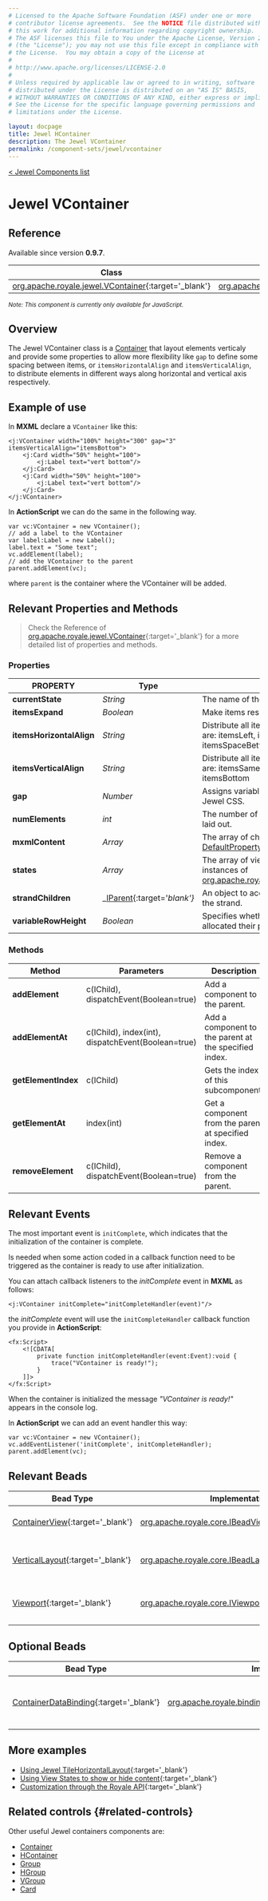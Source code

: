 ```yaml
---
# Licensed to the Apache Software Foundation (ASF) under one or more
# contributor license agreements.  See the NOTICE file distributed with
# this work for additional information regarding copyright ownership.
# The ASF licenses this file to You under the Apache License, Version 2.0
# (the "License"); you may not use this file except in compliance with
# the License.  You may obtain a copy of the License at
# 
# http://www.apache.org/licenses/LICENSE-2.0
# 
# Unless required by applicable law or agreed to in writing, software
# distributed under the License is distributed on an "AS IS" BASIS,
# WITHOUT WARRANTIES OR CONDITIONS OF ANY KIND, either express or implied.
# See the License for the specific language governing permissions and
# limitations under the License.

layout: docpage
title: Jewel HContainer
description: The Jewel VContainer
permalink: /component-sets/jewel/vcontainer
---
```

[< Jewel Components list](component-sets/jewel)

# Jewel VContainer

## Reference

Available since version __0.9.7__.

| Class                 	    | Extends                           |
|------------------------------	|----------------------------------	|
| [org.apache.royale.jewel.VContainer](https://royale.apache.org/asdoc/index.html#!org.apache.royale.jewel/VContainer){:target='_blank'} | [org.apache.royale.jewel.supportClasses.container.AlignmentItemsContainerWithGap](https://royale.apache.org/asdoc/index.html#!org.apache.royale.jewel.supportClasses.container/AlignmentItemsContainerWithGap){:target='_blank'} |

<sup>_Note: This component is currently only available for JavaScript._</sup>

## Overview

The Jewel VContainer class is a [Container](component-sets/jewel/container) that layout elements verticaly and provide some properties to allow more flexibility like `gap` to define some spacing between items, or `itemsHorizontalAlign` and `itemsVerticalAlign`, to distribute elements in different ways along horizontal and vertical axis respectively.

## Example of use

In __MXML__ declare a `VContainer` like this:

```mxml
<j:VContainer width="100%" height="300" gap="3" itemsVerticalAlign="itemsBottom">
	<j:Card width="50%" height="100">
		<j:Label text="vert bottom"/>
	</j:Card>
	<j:Card width="50%" height="100">
		<j:Label text="vert bottom"/>
	</j:Card>
</j:VContainer>
```

In __ActionScript__ we can do the same in the following way. 

```as3
var vc:VContainer = new VContainer();
// add a label to the VContainer
var label:Label = new Label();
label.text = "Some text";
vc.addElement(label);
// add the VContainer to the parent
parent.addElement(vc);
```

where `parent` is the container where the VContainer will be added.

## Relevant Properties and Methods

> Check the Reference of [org.apache.royale.jewel.VContainer](https://royale.apache.org/asdoc/index.html#!org.apache.royale.jewel/VContainer){:target='_blank'} for a more detailed list of properties and methods.

### Properties

| PROPERTY 	                | Type   	 | Description                                                                                           |
|-------------------------- |------------| ------------------------------------------------------------------------------------------------------|
| __currentState__          | _String_ 	 | The name of the current state.                                                                        |
| __itemsExpand__           | _Boolean_  | Make items resize to the fill all container space.                                                    |
| __itemsHorizontalAlign__  | _String_ 	 | Distribute all items horizontaly. Possible values are: itemsLeft, itemsCenter, itemsRight, itemsSpaceBetween, itemsSpaceAround   |
| __itemsVerticalAlign__  | _String_ 	 | Distribute all items verticaly. Possible values are: itemsSameHeight, itemsCenter, itemsTop, itemsBottom |
| __gap__                   | _Number_ 	 | Assigns variable gap in steps predefined in Jewel CSS.                                                |
| __numElements__           | _int_   	 | The number of element children that can be laid out.                                                  |
| __mxmlContent__           | _Array_ 	 | The array of childs for this container. Is the [DefaultProperty](features/as3/metadata#default-property). |
| __states__                | _Array_ 	 | The array of view states. These should be instances of [org.apache.royale.states.State](https://royale.apache.org/asdoc/index.html#!org.apache.royale.states/State){:target='_blank'}|
| __strandChildren__        | _[IParent](https://royale.apache.org/asdoc/index.html#!org.apache.royale.core/IParent){:target='_blank'}_ 	| An object to access the immediate children of the strand. |
| __variableRowHeight__     | _Boolean_ 	 | Specifies whether layout elements are allocated their preferred height.                               |

### Methods

| Method    	       | Parameters                                                     |Description                                            |
|----------------------|----------------------------------------------------------------|-------------------------------------------------------|
| __addElement__   	   | c(IChild), dispatchEvent(Boolean=true) 	                    | Add a component to the parent.	                    |
| __addElementAt__     | c(IChild), index(int), dispatchEvent(Boolean=true) 	        | Add a component to the parent at the specified index.	|
| __getElementIndex__  | c(IChild)                                           	        | Gets the index of this subcomponent.	                |
| __getElementAt__     | index(int)                                         	        | Get a component from the parent at specified index.	|
| __removeElement__    | c(IChild), dispatchEvent(Boolean=true) 	                    | Remove a component from the parent.	                |

## Relevant Events

The most important event is `initComplete`, which indicates that the initialization of the container is complete.

Is needed when some action coded in a callback function need to be triggered as the container is ready to use after initialization.

You can attach callback listeners to the _initComplete_ event in __MXML__ as follows:

```mxml
<j:VContainer initComplete="initCompleteHandler(event)"/>
```

the _initComplete_ event will use the `initCompleteHandler` callback function you provide in __ActionScript__:

```mxml
<fx:Script>
    <![CDATA[      
        private function initCompleteHandler(event:Event):void {
            trace("VContainer is ready!");
        }
    ]]>
</fx:Script>
```

When the container is initialized the message _"VContainer is ready!"_ appears in the console log.

In __ActionScript__ we can add an event handler this way: 

```as3
var vc:VContainer = new VContainer();
vc.addEventListener('initComplete', initCompleteHandler);
parent.addElement(vc);
```

## Relevant Beads

| Bead Type       	| Implementation                               	  | Description                                     |
|-----------------	|------------------------------------------------ |------------------------------------------------	|
| [ContainerView](https://royale.apache.org/asdoc/index.html#!org.apache.royale.html.beads/ContainerView){:target='_blank'}      	| [org.apache.royale.core.IBeadView](https://royale.apache.org/asdoc/index.html#!org.apache.royale.core/IBeadView){:target='_blank'} | This is the default view bead.	|
| [VerticalLayout](https://royale.apache.org/asdoc/index.html#!org.apache.royale.jewel.beads.layouts/VerticalLayout){:target='_blank'}      	| [org.apache.royale.core.IBeadLayout](https://royale.apache.org/asdoc/index.html#!org.apache.royale.core/IBeadLayout){:target='_blank'} | This is the default layout bead.	|
| [Viewport](https://royale.apache.org/asdoc/index.html#!org.apache.royale.jewel.supportClasses/Viewport){:target='_blank'}      	| [org.apache.royale.core.IViewport](https://royale.apache.org/asdoc/index.html#!org.apache.royale.core/IViewport){:target='_blank'} | Define the area that display content.	|

## Optional Beads

| Bead Type       	| Implementation                               	  | Description                                     |
|-----------------	|------------------------------------------------ |------------------------------------------------	|
| [ContainerDataBinding](https://royale.apache.org/asdoc/index.html#!org.apache.royale.binding/ContainerDataBinding){:target='_blank'}      	| [org.apache.royale.binding.DataBindingBase](https://royale.apache.org/asdoc/index.html#!org.apache.royale.binding/DataBindingBase){:target='_blank'} | Provide binding capabilities to the container.	|

## More examples

* [Using Jewel TileHorizontalLayout](https://royale.codeoscopic.com/using-jewel-tilehorizontallayout/){:target='_blank'}
* [Using View States to show or hide content](https://royale.codeoscopic.com/using-view-states-to-show-or-hide-content/){:target='_blank'}
* [Customization through the Royale API](https://royale.codeoscopic.com/customization-through-the-royale-api/){:target='_blank'}

## Related controls {#related-controls}

Other useful Jewel containers components are:

* [Container](component-sets/jewel/container)
* [HContainer](component-sets/jewel/hcontainer)
* [Group](component-sets/jewel/group)
* [HGroup](component-sets/jewel/hgroup)
* [VGroup](component-sets/jewel/vgroup)
* [Card](component-sets/jewel/card)






